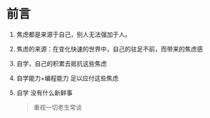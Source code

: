 # 前言

1. 焦虑都是来源于自己，别人无法强加于人。

2. 焦虑的来源：在变化快速的世界中，自己的驻足不前，而带来的焦虑感

3. 自学，自己的积累去抵抗这些焦虑

4. 自学能力+编程能力 足以应付这些焦虑

5. 自学 没有什么新鲜事

   > 重视一切老生常谈

   